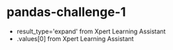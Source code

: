 # pandas-challenge-1
- result_type='expand' from Xpert Learning Assistant
- .values[0] from Xpert Learning Assistant
